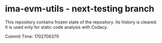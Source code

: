 # ima-evm-utils - next-testing branch

This repository contains frozen state of the repository.
Its history is cleared. It is used only for static code
analysis with Codacy.

Commit Time: 1702706370